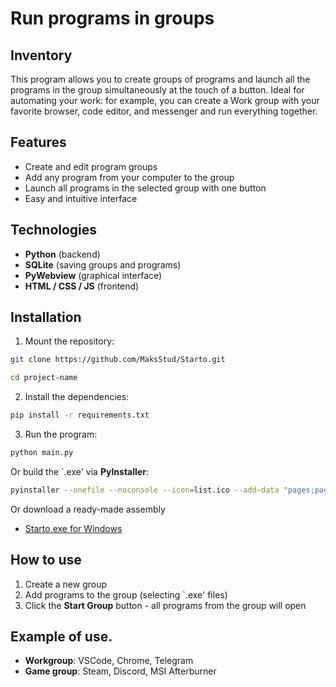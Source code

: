 # Run programs in groups

## Inventory
This program allows you to create groups of programs and launch all the programs in the group simultaneously at the touch of a button. Ideal for automating your work: for example, you can create a Work group with your favorite browser, code editor, and messenger and run everything together.

## Features
* Create and edit program groups
* Add any program from your computer to the group
* Launch all programs in the selected group with one button
* Easy and intuitive interface

## Technologies
* **Python** (backend)
* **SQLite** (saving groups and programs)
* **PyWebview** (graphical interface)
* **HTML / CSS / JS** (frontend)

## Installation

1. Mount the repository:

``` bash
git clone https://github.com/MaksStud/Starto.git
```
``` bash
cd project-name
```

2. Install the dependencies:
```bash
pip install -r requirements.txt
```

3. Run the program:
```bash
python main.py
```

Or build the `.exe' via **PyInstaller**:
```bash
pyinstaller --onefile --noconsole --icon=list.ico --add-data "pages;pages" --name "Starto" --add-data "db.py;." --add-data "settings.py;" --add-data "StartoProgramData.sqlite3;." main.py
```

Or download a ready-made assembly
* [Starto.exe for Windows](https://github.com/MaksStud/Starto/releases/download/v1.0.0/Starto.exe)

## How to use

1. Create a new group
2. Add programs to the group (selecting `.exe' files)
3. Click the **Start Group** button - all programs from the group will open

## Example of use.

* **Workgroup**: VSCode, Chrome, Telegram
* **Game group**: Steam, Discord, MSI Afterburner
